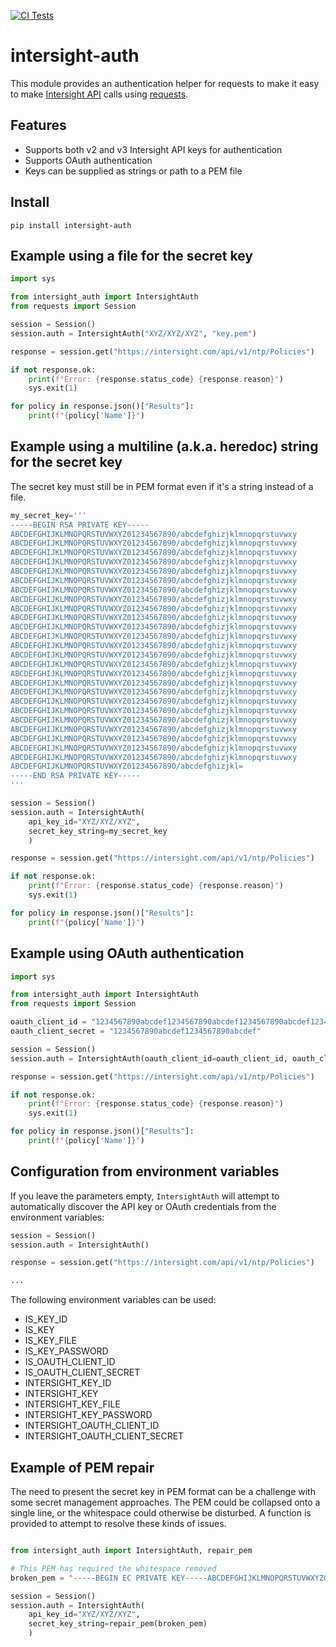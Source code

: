[![CI Tests](https://github.com/cgascoig/intersight-auth/actions/workflows/ci.yml/badge.svg)](https://github.com/cgascoig/intersight-auth/actions/workflows/ci.yml)
# intersight-auth

This module provides an authentication helper for requests to make it easy to make [Intersight API](https://intersight.com/apidocs/introduction/overview/) calls using [requests](https://requests.readthedocs.io/en/latest/).

## Features
- Supports both v2 and v3 Intersight API keys for authentication
- Supports OAuth authentication
- Keys can be supplied as strings or path to a PEM file

## Install

```
pip install intersight-auth
```

## Example using a file for the secret key

``` Python
import sys

from intersight_auth import IntersightAuth
from requests import Session

session = Session()
session.auth = IntersightAuth("XYZ/XYZ/XYZ", "key.pem")

response = session.get("https://intersight.com/api/v1/ntp/Policies")

if not response.ok:
    print(f"Error: {response.status_code} {response.reason}")
    sys.exit(1)

for policy in response.json()["Results"]:
    print(f"{policy['Name']}")
```

## Example using a multiline (a.k.a. heredoc) string for the secret key

The secret key must still be in PEM format even if it's a string instead of a file.

``` Python
my_secret_key='''
-----BEGIN RSA PRIVATE KEY-----
ABCDEFGHIJKLMNOPQRSTUVWXYZ01234567890/abcdefghizjklmnopqrstuvwxy
ABCDEFGHIJKLMNOPQRSTUVWXYZ01234567890/abcdefghizjklmnopqrstuvwxy
ABCDEFGHIJKLMNOPQRSTUVWXYZ01234567890/abcdefghizjklmnopqrstuvwxy
ABCDEFGHIJKLMNOPQRSTUVWXYZ01234567890/abcdefghizjklmnopqrstuvwxy
ABCDEFGHIJKLMNOPQRSTUVWXYZ01234567890/abcdefghizjklmnopqrstuvwxy
ABCDEFGHIJKLMNOPQRSTUVWXYZ01234567890/abcdefghizjklmnopqrstuvwxy
ABCDEFGHIJKLMNOPQRSTUVWXYZ01234567890/abcdefghizjklmnopqrstuvwxy
ABCDEFGHIJKLMNOPQRSTUVWXYZ01234567890/abcdefghizjklmnopqrstuvwxy
ABCDEFGHIJKLMNOPQRSTUVWXYZ01234567890/abcdefghizjklmnopqrstuvwxy
ABCDEFGHIJKLMNOPQRSTUVWXYZ01234567890/abcdefghizjklmnopqrstuvwxy
ABCDEFGHIJKLMNOPQRSTUVWXYZ01234567890/abcdefghizjklmnopqrstuvwxy
ABCDEFGHIJKLMNOPQRSTUVWXYZ01234567890/abcdefghizjklmnopqrstuvwxy
ABCDEFGHIJKLMNOPQRSTUVWXYZ01234567890/abcdefghizjklmnopqrstuvwxy
ABCDEFGHIJKLMNOPQRSTUVWXYZ01234567890/abcdefghizjklmnopqrstuvwxy
ABCDEFGHIJKLMNOPQRSTUVWXYZ01234567890/abcdefghizjklmnopqrstuvwxy
ABCDEFGHIJKLMNOPQRSTUVWXYZ01234567890/abcdefghizjklmnopqrstuvwxy
ABCDEFGHIJKLMNOPQRSTUVWXYZ01234567890/abcdefghizjklmnopqrstuvwxy
ABCDEFGHIJKLMNOPQRSTUVWXYZ01234567890/abcdefghizjklmnopqrstuvwxy
ABCDEFGHIJKLMNOPQRSTUVWXYZ01234567890/abcdefghizjklmnopqrstuvwxy
ABCDEFGHIJKLMNOPQRSTUVWXYZ01234567890/abcdefghizjklmnopqrstuvwxy
ABCDEFGHIJKLMNOPQRSTUVWXYZ01234567890/abcdefghizjklmnopqrstuvwxy
ABCDEFGHIJKLMNOPQRSTUVWXYZ01234567890/abcdefghizjklmnopqrstuvwxy
ABCDEFGHIJKLMNOPQRSTUVWXYZ01234567890/abcdefghizjklmnopqrstuvwxy
ABCDEFGHIJKLMNOPQRSTUVWXYZ01234567890/abcdefghizjklmnopqrstuvwxy
ABCDEFGHIJKLMNOPQRSTUVWXYZ01234567890/abcdefghizjklmnopqrstuvwxy
ABCDEFGHIJKLMNOPQRSTUVWXYZ01234567890/abcdefghizjkl=
-----END RSA PRIVATE KEY-----
'''

session = Session()
session.auth = IntersightAuth(
    api_key_id="XYZ/XYZ/XYZ",
    secret_key_string=my_secret_key
    )

response = session.get("https://intersight.com/api/v1/ntp/Policies")

if not response.ok:
    print(f"Error: {response.status_code} {response.reason}")
    sys.exit(1)

for policy in response.json()["Results"]:
    print(f"{policy['Name']}")
```

## Example using OAuth authentication

``` Python
import sys

from intersight_auth import IntersightAuth
from requests import Session

oauth_client_id = "1234567890abcdef1234567890abcdef1234567890abcdef1234567890abcdef1234567890abcdef123456789"
oauth_client_secret = "1234567890abcdef1234567890abcdef"

session = Session()
session.auth = IntersightAuth(oauth_client_id=oauth_client_id, oauth_client_secret=oauth_client_secret)

response = session.get("https://intersight.com/api/v1/ntp/Policies")

if not response.ok:
    print(f"Error: {response.status_code} {response.reason}")
    sys.exit(1)

for policy in response.json()["Results"]:
    print(f"{policy['Name']}")
```

## Configuration from environment variables

If you leave the parameters empty, `IntersightAuth` will attempt to automatically discover the API key or OAuth credentials from the environment variables:

``` Python
session = Session()
session.auth = IntersightAuth()

response = session.get("https://intersight.com/api/v1/ntp/Policies")

...
```

The following environment variables can be used:
* IS_KEY_ID
* IS_KEY
* IS_KEY_FILE
* IS_KEY_PASSWORD
* IS_OAUTH_CLIENT_ID
* IS_OAUTH_CLIENT_SECRET
* INTERSIGHT_KEY_ID
* INTERSIGHT_KEY
* INTERSIGHT_KEY_FILE
* INTERSIGHT_KEY_PASSWORD
* INTERSIGHT_OAUTH_CLIENT_ID
* INTERSIGHT_OAUTH_CLIENT_SECRET


## Example of PEM repair

The need to present the secret key in PEM format can be a challenge with some secret management approaches.  The PEM could be collapsed onto a single line, or the whitespace could otherwise be disturbed.  A function is provided to attempt to resolve these kinds of issues.

``` Python

from intersight_auth import IntersightAuth, repair_pem

# This PEM has required the whitespace removed
broken_pem = "-----BEGIN EC PRIVATE KEY-----ABCDEFGHIJKLMNOPQRSTUVWXYZ012345678900abcdefghizjklmnopqrstuvwxyABCDEFGHIJKLMNOPQRSTUVWXYZ012345678900abcdefghizjklmnopqrstuvwxyABCDEFGHIJKLMNOPQRSTUVWXYZ012345678900abcdefghizjklmnopq-----END EC PRIVATE KEY-----"

session = Session()
session.auth = IntersightAuth(
    api_key_id="XYZ/XYZ/XYZ",
    secret_key_string=repair_pem(broken_pem)
    )

```
